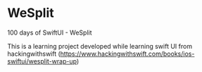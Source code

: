 # WeSplit
100 days of SwiftUI - WeSplit

This is a learning project developed while learning swift UI from hackingwithswift (https://www.hackingwithswift.com/books/ios-swiftui/wesplit-wrap-up)
